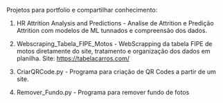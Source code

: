 Projetos para portfolio e compartilhar conhecimento:

1. HR Attrition Analysis and Predictions - Analíse de Attrition e Predição Attrition com modelos de ML tunnados e compreensão dos dados.

2. Webscraping_Tabela_FIPE_Motos - WebScrapping da tabela FIPE de motos diretamente do site, tratamento e organização dos dados em planilha. Site: https://tabelacarros.com/

3. CriarQRCode.py - Programa para criação de QR Codes a partir de um site.

4. Remover_Fundo.py - Programa para remover fundo de fotos 
